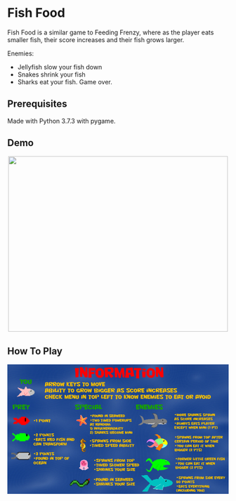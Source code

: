 # Fish Food
Fish Food is a similar game to Feeding Frenzy, where as the player eats smaller fish, their score increases and their fish grows larger.

Enemies:
- Jellyfish slow your fish down
- Snakes shrink your fish
- Sharks eat your fish. Game over. 

## Prerequisites
Made with Python 3.7.3 with pygame.

## Demo
<p align="center">
<img src="https://github.com/bradwyatt/Fish-Food/blob/master/Docs/demo.gif?raw=true" width="500" height="400"></img>
</p>

## How To Play
![ScreenShot](/Docs/InfoScreen.PNG)
